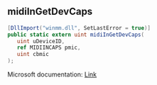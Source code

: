## midiInGetDevCaps

```csharp
[DllImport("winmm.dll", SetLastError = true)]
public static extern uint midiInGetDevCaps(
   uint uDeviceID,
   ref MIDIINCAPS pmic,
   uint cbmic
);
```

Microsoft documentation: [Link](https://learn.microsoft.com/en-us/windows/win32/api/mmeapi/nf-mmeapi-midiingetdevcaps)
